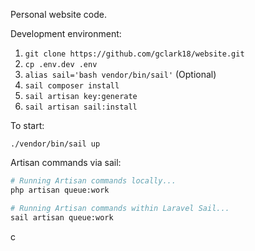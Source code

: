 Personal website code.

Development environment:

1) `git clone https://github.com/gclark18/website.git`
3) `cp .env.dev .env`
2) `alias sail='bash vendor/bin/sail'` (Optional)
2) `sail composer install`
4) `sail artisan key:generate`
5) `sail artisan sail:install`


To start:

`./vendor/bin/sail up`

Artisan commands via sail:

```bash
# Running Artisan commands locally...
php artisan queue:work

# Running Artisan commands within Laravel Sail...
sail artisan queue:work
```
c
